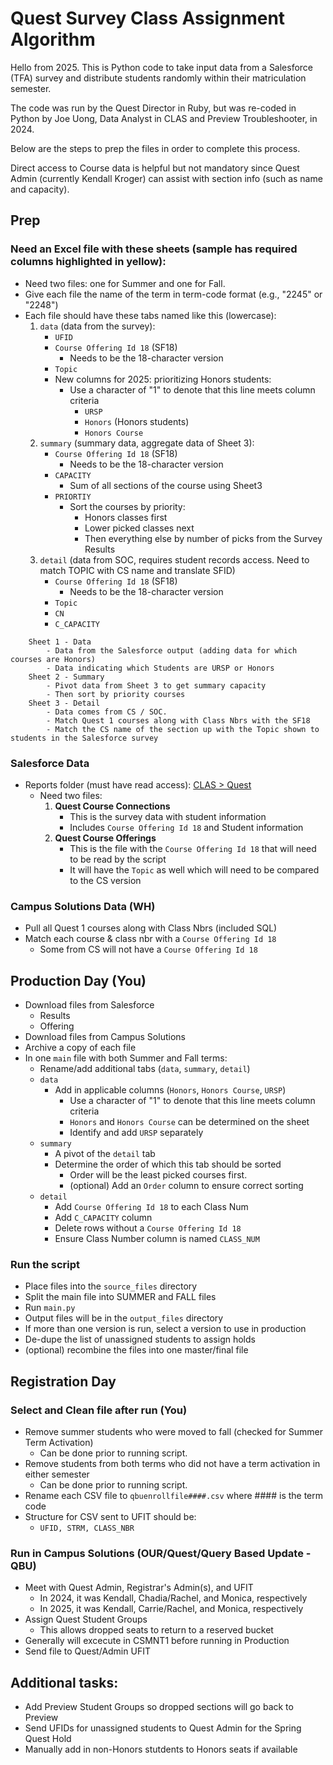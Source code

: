 # Quest Survey Class Assignment Algorithm
Hello from 2025. This is Python code to take input data from a Salesforce (TFA) survey and distribute students randomly within their matriculation semester.

The code was run by the Quest Director in Ruby, but was re-coded in Python by Joe Uong, Data Analyst in CLAS and Preview Troubleshooter, in 2024. 

Below are the steps to prep the files in order to complete this process. 

Direct access to Course data is helpful but not mandatory since Quest Admin (currently Kendall Kroger) can assist with section info (such as name and capacity).

## Prep
### Need an Excel file with these sheets (sample has required columns highlighted in yellow):
- Need two files: one for Summer and one for Fall. 
- Give each file the name of the term in term-code format (e.g., "2245" or "2248")
- Each file should have these tabs named like this (lowercase):
    1. `data` (data from the survey):
        - `UFID`
        - `Course Offering Id 18` (SF18)
            - Needs to be the 18-character version
        - `Topic`
        - New columns for 2025: prioritizing Honors students:
            - Use a character of "1" to denote that this line meets column criteria
                - `URSP`
                - `Honors` (Honors students)
                - `Honors Course`
    2. `summary` (summary data, aggregate data of Sheet 3): 
        - `Course Offering Id 18` (SF18)
            - Needs to be the 18-character version
        - `CAPACITY`
            - Sum of all sections of the course using Sheet3
        - `PRIORTIY`
            - Sort the courses by priority:
                - Honors classes first
                - Lower picked classes next
                - Then everything else by number of picks from the Survey Results
    3. `detail` (data from SOC, requires student records access. Need to match TOPIC with CS name and translate SFID)
        - `Course Offering Id 18` (SF18)
            - Needs to be the 18-character version
        - `Topic`
        - `CN`
        - `C_CAPACITY`
```    
    Sheet 1 - Data
        - Data from the Salesforce output (adding data for which courses are Honors)
        - Data indicating which Students are URSP or Honors
    Sheet 2 - Summary
        - Pivot data from Sheet 3 to get summary capacity
        - Then sort by priority courses
    Sheet 3 - Detail
        - Data comes from CS / SOC. 
        - Match Quest 1 courses along with Class Nbrs with the SF18
        - Match the CS name of the section up with the Topic shown to students in the Salesforce survey
```

### Salesforce Data
- Reports folder (must have read access): [CLAS > Quest](https://uf.lightning.force.com/lightning/r/Folder/00l4X000002nHiYQAU/view?queryScope=userFoldershttps://uf.lightning.force.com/lightning/r/Folder/00l4X000002nHiYQAU/view?queryScope=userFolders)
    - Need two files: 
        1. **Quest Course Connections** 
            - This is the survey data with student information
            - Includes `Course Offering Id 18` and Student information
        2. **Quest Course Offerings** 
            - This is the file with the `Course Offering Id 18` that will need to be read by the script
            - It will have the `Topic` as well which will need to be compared to the CS version

### Campus Solutions Data (WH)
- Pull all Quest 1 courses along with Class Nbrs (included SQL)
- Match each course & class nbr with a `Course Offering Id 18`
    - Some from CS will not have a `Course Offering Id 18`

## Production Day (You)
- Download files from Salesforce
    - Results
    - Offering
- Download files from Campus Solutions
- Archive a copy of each file
- In one `main` file with both Summer and Fall terms: 
    - Rename/add additional tabs (`data`, `summary`, `detail`)
    - `data`
        - Add in applicable columns (`Honors`, `Honors Course`, `URSP`)
            - Use a character of "1" to denote that this line meets column criteria
            - `Honors` and `Honors Course` can be determined on the sheet
            - Identify and add `URSP` separately
    - `summary`
        - A pivot of the `detail` tab
        - Determine the order of which this tab should be sorted
            - Order will be the least picked courses first.
            - (optional) Add an `Order` column to ensure correct sorting
    - `detail`
        - Add `Course Offering Id 18` to each Class Num
        - Add `C_CAPACITY` column
        - Delete rows without a `Course Offering Id 18`
        - Ensure Class Number column is named `CLASS_NUM`

### Run the script 
- Place files into the `source_files` directory
- Split the main file into SUMMER and FALL files
- Run `main.py`
- Output files will be in the `output_files` directory
- If more than one version is run, select a version to use in production
- De-dupe the list of unassigned students to assign holds
- (optional) recombine the files into one master/final file

## Registration Day

### Select and Clean file after run (You)
- Remove summer students who were moved to fall (checked for Summer Term Activation)
    - Can be done prior to running script. 
- Remove students from both terms who did not have a term activation in either semester
    - Can be done prior to running script. 
- Rename each CSV file to `qbuenrollfile####.csv` where #### is the term code
- Structure for CSV sent to UFIT should be: 
    - `UFID, STRM, CLASS_NBR`

### Run in Campus Solutions (OUR/Quest/Query Based Update - QBU)
- Meet with Quest Admin, Registrar's Admin(s), and UFIT 
    - In 2024, it was Kendall, Chadia/Rachel, and Monica, respectively
    - In 2025, it was Kendall, Carrie/Rachel, and Monica, respectively
- Assign Quest Student Groups
    - This allows dropped seats to return to a reserved bucket
- Generally will excecute in CSMNT1 before running in Production
- Send file to Quest/Admin UFIT

## Additional tasks: 
- Add Preview Student Groups so dropped sections will go back to Preview
- Send UFIDs for unassigned students to Quest Admin for the Spring Quest Hold
- Manually add in non-Honors stutdents to Honors seats if available